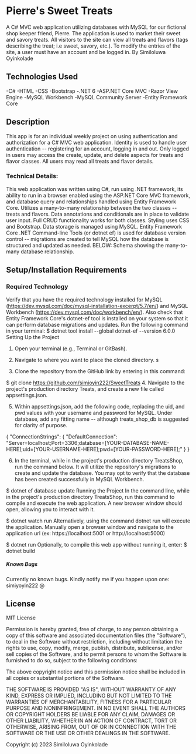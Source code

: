 # Pierre's Sweet Treats
A C# MVC web application utilizing databases with MySQL for our fictional shop keeper friend, Pierre. The application is used to market their sweet and savory treats. All visitors to the site can view all treats and flavors (tags describing the treat; i.e sweet, savory, etc.). To modify the entries of the site, a user must have an account and be logged in.
By Similoluwa Oyinkolade

## Technologies Used
-C#
-HTML
-CSS
-Bootstrap
-.NET 6
-ASP.NET Core MVC
-Razor View Engine
-MySQL Workbench
-MySQL Community Server
-Entity Framework Core

## Description
This app is for an individual weekly project on using authentication and authorization for a C# MVC web application. Identity is used to handle user authentication -- registering for an account, logging in and out. Only logged in users may access the create, update, and delete aspects for treats and flavor classes. All users may read all treats and flavor details.

### Technical Details:
This web application was written using C#, run using .NET framework, its ability to run in a browser enabled using the ASP.NET Core MVC framework, and database query and relationships handled using Entity Framework Core.
Utilizes a many-to-many relationship between the two classes -- treats and flavors.
Data annotations and conditionals are in place to validate user input.
Full CRUD functionality works for both classes.
Styling uses CSS and Bootstrap.
Data storage is managed using MySQL. Entity Framework Core .NET Command-line Tools (or dotnet ef) is used for database version control -- migrations are created to tell MySQL how the database is structured and updated as needed.
BELOW: Schema showing the many-to-many database relationship.

## Setup/Installation Requirements
### Required Technology
Verify that you have the required technology installed for MySQL (https://dev.mysql.com/doc/mysql-installation-excerpt/5.7/en/) and MySQL Workbench (https://dev.mysql.com/doc/workbench/en/).
Also check that Entity Framework Core's dotnet-ef tool is installed on your system so that it can perform database migrations and updates. Run the following command in your terminal:
$ dotnet tool install --global dotnet-ef --version 6.0.0
Setting Up the Project
1. Open your terminal (e.g., Terminal or GitBash).

2. Navigate to where you want to place the cloned directory. s 
3. Clone the repository from the GitHub link by entering in this command:

$ git clone https://github.com/simioyin222/SweetTreats
4. Navigate to the project's production directory Treats, and create a new file called appsettings.json.

5. Within appsettings.json, add the following code, replacing the uid, and pwd values with your username and password for MySQL. Under database, add any fitting name -- although treats_shop_db is suggested for clarity of purpose.

{
  "ConnectionStrings": {
    "DefaultConnection": "Server=localhost;Port=3306;database=[YOUR-DATABASE-NAME-HERE];uid=[YOUR-USERNAME-HERE];pwd=[YOUR-PASSWORD-HERE];"
  }
}

6. In the terminal, while in the project's production directory TreatsShop, run the command below. It will utilize the repository's migrations to create and update the database. You may opt to verify that the database has been created successfully in MySQL Workbench.

$ dotnet ef database update
Running the Project
In the command line, while in the project's production directory TreatsShop, run this command to compile and execute the web application. A new browser window should open, allowing you to interact with it.

$ dotnet watch run
Alternatively, using the command dotnet run will execute the application. Manually open a browser window and navigate to the application url (ex: https://localhost:5001 or http://localhost:5000)

$ dotnet run
Optionally, to compile this web app without running it, enter:
$ dotnet build

##### Known Bugs
Currently no known bugs. Kindly notify me if you happen upon one: simiyoyin222 @

## License
MIT License

Permission is hereby granted, free of charge, to any person obtaining a copy of this software and associated documentation files (the "Software"), to deal in the Software without restriction, including without limitation the rights to use, copy, modify, merge, publish, distribute, sublicense, and/or sell copies of the Software, and to permit persons to whom the Software is furnished to do so, subject to the following conditions:

The above copyright notice and this permission notice shall be included in all copies or substantial portions of the Software.

THE SOFTWARE IS PROVIDED "AS IS", WITHOUT WARRANTY OF ANY KIND, EXPRESS OR IMPLIED, INCLUDING BUT NOT LIMITED TO THE WARRANTIES OF MERCHANTABILITY, FITNESS FOR A PARTICULAR PURPOSE AND NONINFRINGEMENT. IN NO EVENT SHALL THE AUTHORS OR COPYRIGHT HOLDERS BE LIABLE FOR ANY CLAIM, DAMAGES OR OTHER LIABILITY, WHETHER IN AN ACTION OF CONTRACT, TORT OR OTHERWISE, ARISING FROM, OUT OF OR IN CONNECTION WITH THE SOFTWARE OR THE USE OR OTHER DEALINGS IN THE SOFTWARE.

Copyright (c) 2023 Similoluwa Oyinkolade